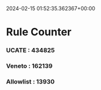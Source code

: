 2024-02-15 01:52:35.362367+00:00
# Rule Counter 
 ### UCATE : 434825

 ### Veneto : 162139

 ### Allowlist : 13930